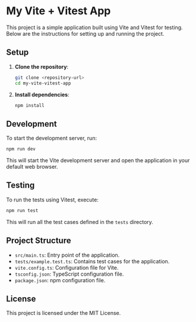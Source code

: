 # My Vite + Vitest App

This project is a simple application built using Vite and Vitest for testing. Below are the instructions for setting up and running the project.

## Setup

1. **Clone the repository**:
   ```bash
   git clone <repository-url>
   cd my-vite-vitest-app
   ```

2. **Install dependencies**:
   ```bash
   npm install
   ```

## Development

To start the development server, run:
```bash
npm run dev
```
This will start the Vite development server and open the application in your default web browser.

## Testing

To run the tests using Vitest, execute:
```bash
npm run test
```
This will run all the test cases defined in the `tests` directory.

## Project Structure

- `src/main.ts`: Entry point of the application.
- `tests/example.test.ts`: Contains test cases for the application.
- `vite.config.ts`: Configuration file for Vite.
- `tsconfig.json`: TypeScript configuration file.
- `package.json`: npm configuration file.

## License

This project is licensed under the MIT License.